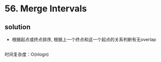 # 56. Merge Intervals



## solution
- 根据起点或终点排序, 根据上一个终点和这一个起点的关系判断有无overlap
```python

```

时间复杂度：O(nlogn)

